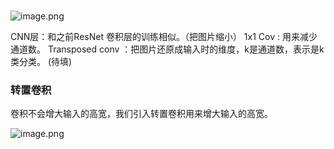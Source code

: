 #
![image.png](https://erin-53347-1330131220.cos.ap-guangzhou.myqcloud.com/202410111754924.png)

CNN层：和之前ResNet 卷积层的训练相似。（把图片缩小）
1x1 Cov : 用来减少通道数。
Transposed conv ：把图片还原成输入时的维度，k是通道数，表示是k类分类。
(待填)


### 转置卷积

卷积不会增大输入的高宽，我们引入转置卷积用来增大输入的高宽。

![image.png](https://erin-53347-1330131220.cos.ap-guangzhou.myqcloud.com/202410111954198.png)


